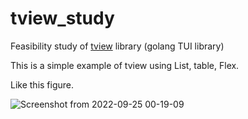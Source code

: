 # tview_study
Feasibility study of [tview](https://github.com/rivo/tview) library (golang TUI library)

This is a simple example of tview using List, table, Flex.

Like this figure.

![Screenshot from 2022-09-25 00-19-09](https://user-images.githubusercontent.com/43918797/192106565-ee6194fa-0733-4a2b-8937-d8ce3df4bb5e.png)
